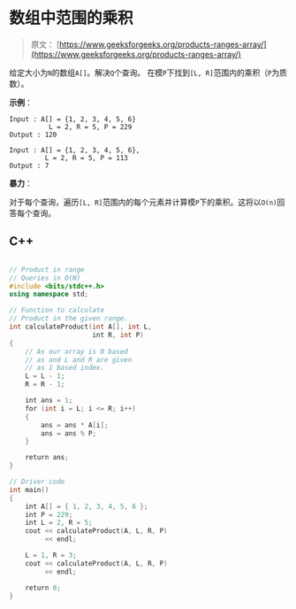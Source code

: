 # 数组中范围的乘积

> 原文： [https://www.geeksforgeeks.org/products-ranges-array/](https://www.geeksforgeeks.org/products-ranges-array/)

给定大小为`N`的数组`A[]`。解决`Q`个查询。 在模`P`下找到`[L, R]`范围内的乘积（`P`为质数）。

**示例**：

```
Input : A[] = {1, 2, 3, 4, 5, 6} 
          L = 2, R = 5, P = 229
Output : 120

Input : A[] = {1, 2, 3, 4, 5, 6},
         L = 2, R = 5, P = 113
Output : 7

```



**暴力**：

对于每个查询，遍历`[L, R]`范围内的每个元素并计算模`P`下的乘积。这将以`O(n)`回答每个查询。

## C++ 

```cpp

// Product in range  
// Queries in O(N) 
#include <bits/stdc++.h> 
using namespace std; 

// Function to calculate  
// Product in the given range. 
int calculateProduct(int A[], int L,  
                     int R, int P) 
{ 
    // As our array is 0 based  
    // as and L and R are given 
    // as 1 based index. 
    L = L - 1; 
    R = R - 1; 

    int ans = 1; 
    for (int i = L; i <= R; i++)  
    { 
        ans = ans * A[i]; 
        ans = ans % P; 
    } 

    return ans; 
} 

// Driver code 
int main() 
{ 
    int A[] = { 1, 2, 3, 4, 5, 6 }; 
    int P = 229; 
    int L = 2, R = 5; 
    cout << calculateProduct(A, L, R, P) 
         << endl; 

    L = 1, R = 3; 
    cout << calculateProduct(A, L, R, P)  
         << endl; 

    return 0; 
} 

```